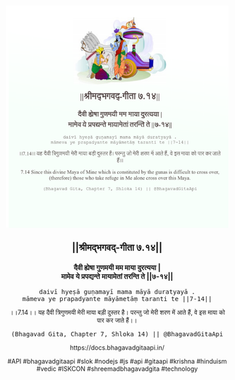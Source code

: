 <img src="../../asset/BG_7_14.png"/>
<center><h2>||श्रीमद्‍भगवद्‍-गीता ७.१४||</h2>
<h3>दैवी ह्येषा गुणमयी मम माया दुरत्यया |<br/>मामेव ये प्रपद्यन्ते मायामेतां तरन्ति ते ||७-१४||</h3>
<pre>daivī hyeṣā guṇamayī mama māyā duratyayā .<br/>māmeva ye prapadyante māyāmetāṃ taranti te ||7-14||</pre>
<p>।।7.14।। यह दैवी त्रिगुणमयी मेरी माया बड़ी दुस्तर है। परन्तु जो मेरी शरण में आते हैं, वे इस माया को पार कर जाते हैं।।</p>
<pre>(Bhagavad Gita, Chapter 7, Shloka 14) || @BhagavadGitaApi</pre><p>https://docs.bhagavadgitaapi.in/</p><p>#API #bhagavadgitaapi #slok #nodejs #js #api #gitaapi #krishna #hinduism #vedic #ISKCON #shreemadbhagavadgita #technology</p></center>
